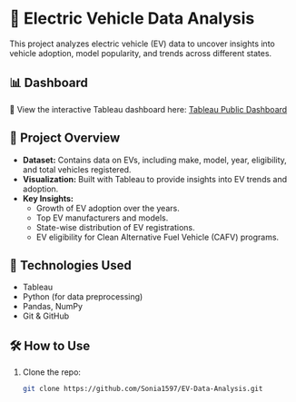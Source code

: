# 🚗 Electric Vehicle Data Analysis  

This project analyzes electric vehicle (EV) data to uncover insights into vehicle adoption, model popularity, and trends across different states.  

## 📊 Dashboard  
🔗 View the interactive Tableau dashboard here: [Tableau Public Dashboard](your_tableau_public_link_here)  

## 📂 Project Overview  
- **Dataset:** Contains data on EVs, including make, model, year, eligibility, and total vehicles registered.  
- **Visualization:** Built with Tableau to provide insights into EV trends and adoption.  
- **Key Insights:**  
  - Growth of EV adoption over the years.  
  - Top EV manufacturers and models.  
  - State-wise distribution of EV registrations.  
  - EV eligibility for Clean Alternative Fuel Vehicle (CAFV) programs.  

## 🚀 Technologies Used  
- Tableau  
- Python (for data preprocessing)  
- Pandas, NumPy  
- Git & GitHub  

## 🛠️ How to Use  
1. Clone the repo:  
   ```bash
   git clone https://github.com/Sonia1597/EV-Data-Analysis.git
